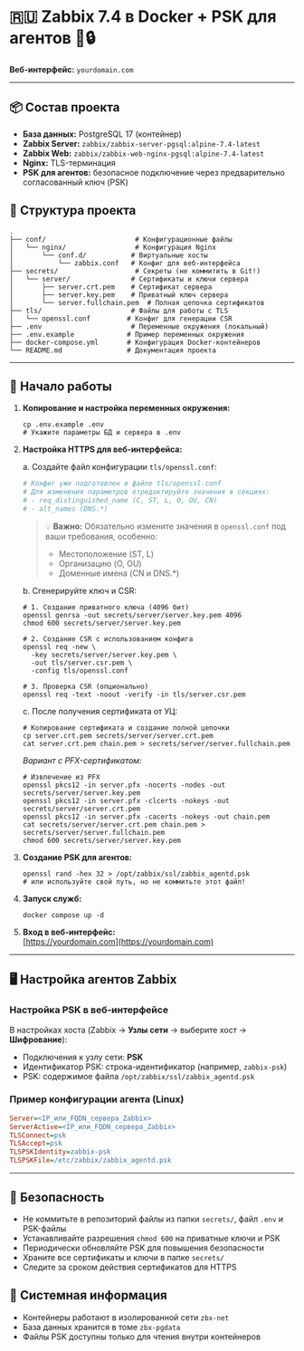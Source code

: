# 🇷🇺 Zabbix 7.4 в Docker + PSK для агентов 🐳🔒

**Веб-интерфейс:** `yourdomain.com`  

---

## 📦 Состав проекта

- **База данных:** PostgreSQL 17 (контейнер)
- **Zabbix Server:** `zabbix/zabbix-server-pgsql:alpine-7.4-latest`
- **Zabbix Web:** `zabbix/zabbix-web-nginx-pgsql:alpine-7.4-latest`
- **Nginx:** TLS-терминация
- **PSK для агентов:** безопасное подключение через предварительно согласованный ключ (PSK)

## 📂 Структура проекта

```plaintext
.
├── conf/                      # Конфигурационные файлы
│   └── nginx/                 # Конфигурация Nginx
│       └── conf.d/           # Виртуальные хосты
│           └── zabbix.conf   # Конфиг для веб-интерфейса
├── secrets/                   # Секреты (не коммитить в Git!)
│   └── server/               # Сертификаты и ключи сервера
│       ├── server.crt.pem    # Сертификат сервера
│       ├── server.key.pem    # Приватный ключ сервера
│       └── server.fullchain.pem  # Полная цепочка сертификатов
├── tls/                      # Файлы для работы с TLS
│   └── openssl.conf         # Конфиг для генерации CSR
├── .env                      # Переменные окружения (локальный)
├── .env.example             # Пример переменных окружения
├── docker-compose.yml       # Конфигурация Docker-контейнеров
└── README.md                # Документация проекта
```

---

## 🚀 Начало работы

1. **Копирование и настройка переменных окружения:**

   ```shell
   cp .env.example .env
   # Укажите параметры БД и сервера в .env
   ```

2. **Настройка HTTPS для веб-интерфейса:**

   a. Создайте файл конфигурации `tls/openssl.conf`:

   ```ini
   # Конфиг уже подготовлен в файле tls/openssl.conf
   # Для изменения параметров отредактируйте значения в секциях:
   # - req_distinguished_name (C, ST, L, O, OU, CN)
   # - alt_names (DNS.*)
   ```

   > 💡 **Важно:** Обязательно измените значения в `openssl.conf` под ваши требования, особенно:
   > - Местоположение (ST, L)
   > - Организацию (O, OU)
   > - Доменные имена (CN и DNS.*)
   

   b. Сгенерируйте ключ и CSR:

   ```shell
   # 1. Создание приватного ключа (4096 бит)
   openssl genrsa -out secrets/server/server.key.pem 4096
   chmod 600 secrets/server/server.key.pem

   # 2. Создание CSR с использованием конфига
   openssl req -new \
     -key secrets/server/server.key.pem \
     -out tls/server.csr.pem \
     -config tls/openssl.conf

   # 3. Проверка CSR (опционально)
   openssl req -text -noout -verify -in tls/server.csr.pem
   ```

   c. После получения сертификата от УЦ:

   ```shell
   # Копирование сертификата и создание полной цепочки
   cp server.crt.pem secrets/server/server.crt.pem
   cat server.crt.pem chain.pem > secrets/server/server.fullchain.pem
   ```

   *Вариант с PFX-сертификатом:*

   ```shell
   # Извлечение из PFX
   openssl pkcs12 -in server.pfx -nocerts -nodes -out secrets/server/server.key.pem
   openssl pkcs12 -in server.pfx -clcerts -nokeys -out secrets/server/server.crt.pem
   openssl pkcs12 -in server.pfx -cacerts -nokeys -out chain.pem
   cat secrets/server/server.crt.pem chain.pem > secrets/server/server.fullchain.pem
   chmod 600 secrets/server/server.key.pem
   ```

3. **Создание PSK для агентов:**

   ```shell
   openssl rand -hex 32 > /opt/zabbix/ssl/zabbix_agentd.psk
   # или используйте свой путь, но не коммитьте этот файл!
   ```

4. **Запуск служб:**

   ```shell
   docker compose up -d
   ```

5. **Вход в веб-интерфейс:**  
   [https://yourdomain.com](https://yourdomain.com)

---

## 🖥️ Настройка агентов Zabbix

### Настройка PSK в веб-интерфейсе

В настройках хоста (Zabbix → **Узлы сети** → выберите хост → **Шифрование**):

- Подключения к узлу сети: **PSK**
- Идентификатор PSK: строка-идентификатор (например, `zabbix-psk`)
- PSK: содержимое файла `/opt/zabbix/ssl/zabbix_agentd.psk`

### Пример конфигурации агента (Linux)

```ini
Server=<IP_или_FQDN_сервера_Zabbix>
ServerActive=<IP_или_FQDN_сервера_Zabbix>
TLSConnect=psk
TLSAccept=psk
TLSPSKIdentity=zabbix-psk
TLSPSKFile=/etc/zabbix/zabbix_agentd.psk
```

---

## 🔐 Безопасность

- Не коммитьте в репозиторий файлы из папки `secrets/`, файл `.env` и PSK-файлы
- Устанавливайте разрешения `chmod 600` на приватные ключи и PSK
- Периодически обновляйте PSK для повышения безопасности
- Храните все сертификаты и ключи в папке `secrets/`
- Следите за сроком действия сертификатов для HTTPS

## 📝 Системная информация

- Контейнеры работают в изолированной сети `zbx-net`
- База данных хранится в томе `zbx-pgdata`
- Файлы PSK доступны только для чтения внутри контейнеров


